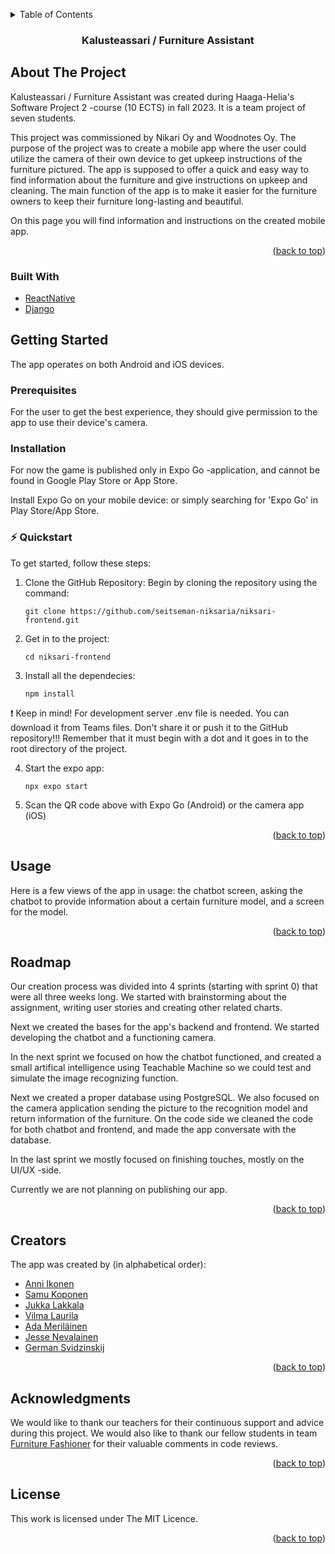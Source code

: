 <!-- Improved compatibility of back to top link: See: https://github.com/othneildrew/Best-README-Template/pull/73 -->
<a name="readme-top"></a>
<!--
*** Thanks for checking out the Best-README-Template. If you have a suggestion
*** that would make this better, please fork the repo and create a pull request
*** or simply open an issue with the tag "enhancement".
*** Don't forget to give the project a star!
*** Thanks again! Now go create something AMAZING! :D
-->



<!-- PROJECT SHIELDS -->
<!--
*** I'm using markdown "reference style" links for readability.
*** Reference links are enclosed in brackets [ ] instead of parentheses ( ).
*** See the bottom of this document for the declaration of the reference variables
*** for contributors-url, forks-url, etc. This is an optional, concise syntax you may use.
*** https://www.markdownguide.org/basic-syntax/#reference-style-links
-->


<!-- TABLE OF CONTENTS -->
<details>
  <summary>Table of Contents</summary>
  <ol>
    <li>
      <a href="#about-the-project">About The Project</a>
      <ul>
        <li><a href="#built-with">Built With</a></li>
      </ul>
    </li>
    <li>
      <a href="#getting-started">Getting Started</a>
      <ul>
        <li><a href="#prerequisites">Prerequisites</a></li>
        <li><a href="#installation">Installation</a></li>
      </ul>
    </li>
    <li><a href="#usage">Usage</a></li>
    <li><a href="#roadmap">Roadmap</a></li>
    <li><a href="#creators">Creators</a></li>
    <li><a href="#acknowledgments">Acknowledgments</a></li>
    <li><a href="#license">License</a></li>
  </ol>
</details>

<h3 align="center">Kalusteassari / Furniture Assistant</h3>



<!-- ABOUT THE PROJECT -->
## About The Project

Kalusteassari / Furniture Assistant was created during Haaga-Helia's Software Project 2 -course (10 ECTS) in fall 2023. It is a team project of seven students.

This project was commissioned by Nikari Oy and Woodnotes Oy. The purpose of the project was to create a mobile app where the user could utilize the camera of their own device to get upkeep instructions of the furniture pictured. The app is supposed to offer a quick and easy way to find information about the furniture and give instructions on upkeep and cleaning. The main function of the app is to make it easier for the furniture owners to keep their furniture long-lasting and beautiful.

On this page you will find information and instructions on the created mobile app.

<p align="right">(<a href="#readme-top">back to top</a>)</p>



### Built With

- <a href="https://reactnative.dev/">ReactNative</a>
- <a href="https://www.djangoproject.com/">Django</a>



<!-- GETTING STARTED -->
## Getting Started

The app operates on both Android and iOS devices.

### Prerequisites

For the user to get the best experience, they should give permission to the app to use their device's camera.

### Installation

For now the game is published only in Expo Go -application, and cannot be found in Google Play Store or App Store.

Install Expo Go on your mobile device: <a href="https://expo.dev/"></a> or simply searching for 'Expo Go' in Play Store/App Store.

### ⚡️ Quickstart

To get started, follow these steps:

1. Clone the GitHub Repository: Begin by cloning the repository using the command:
   ```
   git clone https://github.com/seitseman-niksaria/niksari-frontend.git
   ```
2. Get in to the project:
   ```
   cd niksari-frontend
   ```
3. Install all the dependecies:
   ```
   npm install
   ```
   
:exclamation: Keep in mind!
For development server .env file is needed. You can download it from Teams files. Don't share it or push it to the GitHub repository!!!
Remember that it must begin with a dot and it goes in to the root directory of the project.

 
4. Start the expo app:
   ```
   npx expo start
   ```
6. Scan the QR code above with Expo Go (Android) or the camera app (iOS)

<p align="right">(<a href="#readme-top">back to top</a>)</p>



<!-- USAGE EXAMPLES -->
## Usage

Here is a few views of the app in usage: the chatbot screen, asking the chatbot to provide information about a certain furniture model, and a screen for the model.

<p align="right">(<a href="#readme-top">back to top</a>)</p>



<!-- ROADMAP -->
## Roadmap

Our creation process was divided into 4 sprints (starting with sprint 0) that were all three weeks long. We started with brainstorming about the assignment, writing user stories and creating other related charts.

Next we created the bases for the app's backend and frontend. We started developing the chatbot and a functioning camera.

In the next sprint we focused on how the chatbot functioned, and created a small artifical intelligence using Teachable Machine so we could test and simulate the image recognizing function.

Next we created a proper database using PostgreSQL. We also focused on the camera application sending the picture to the recognition model and return information of the furniture. On the code side we cleaned the code for both chatbot and frontend, and made the app conversate with the database.

In the last sprint we mostly focused on finishing touches, mostly on the UI/UX -side.

Currently we are not planning on publishing our app. 

<p align="right">(<a href="#readme-top">back to top</a>)</p>



<!-- CREATORS -->
## Creators

The app was created by (in alphabetical order):

- <a href="https://github.com/anni-ikonen">Anni Ikonen</a>
- <a href="https://github.com/SProkopios">Samu Koponen</a>
- <a href="https://github.com/JukkaLak">Jukka Lakkala</a>
- <a href="https://github.com/vilma-l">Vilma Laurila</a>
- <a href="https://github.com/adaamariaa">Ada Meriläinen</a>
- <a href="https://github.com/Suppiluliumas">Jesse Nevalainen</a>
- <a href="https://github.com/svidzger">German Svidzinskij</a>

<p align="right">(<a href="#readme-top">back to top</a>)</p>



<!-- ACKNOWLEDGMENTS -->
## Acknowledgments

We would like to thank our teachers for their continuous support and advice during this project. We would also like to thank our fellow students in team <a href="https://github.com/Furniture-Fashioner-Team/furniture-fashioner-app-android">Furniture Fashioner</a> for their valuable comments in code reviews.

<p align="right">(<a href="#readme-top">back to top</a>)</p>



<!-- LICENSE -->
## License

This work is licensed under The MIT Licence.

<p align="right">(<a href="#readme-top">back to top</a>)</p>

